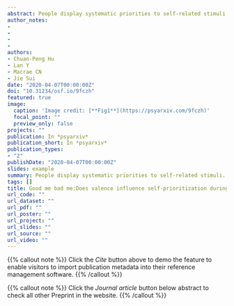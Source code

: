 ```yaml
---
abstract: People display systematic priorities to self-related stimuli. As the self is not a unified entity however, it remains unclear which aspects of the self are crucial to producing this stimulus prioritization. To explore this issue, we manipulated the valence of the self-concept (good me vs. bad me) — a core identity-based facet of the self — using a standard shape-label association task in which participants initially learned the associations (e.g., circle/good-self, triangle/good-other, diamond/bad-self, square/bad-other), after which they completed shape-label matching and shape-categorization tasks, such that attention was directed to different aspects of the stimuli (i.e., self-relevance and valence). The results revealed that responses were more efficient to the good-self shape (vs. other shapes), regardless of the task that was undertaken. A hierarchical drift diffusion model (HDDM) analysis indicated that this good-self prioritization effect was underpinned by differences in the rate of information uptake. These findings demonstrate that activation of the good-self representation exclusively facilitates perceptual decision-making, thereby furthering understanding of the self-prioritization effect.
author_notes:
- 
- 
- 
- 
authors:
- Chuan-Peng Hu
- Lan Y
- Macrae CN
- Jie Sui 
date: "2020-04-07T00:00:00Z"
doi: "10.31234/osf.io/9fczh"
featured: true
image:
  caption: 'Image credit: [**Fig1**](https://psyarxiv.com/9fczh)'
  focal_point: ""
  preview_only: false
projects: ""
publication: In *psyarxiv*
publication_short: In *psyarxiv*
publication_types: 
- "2"
publishDate: "2020-04-07T00:00:00Z"
slides: example
summary: People display systematic priorities to self-related stimuli. As the self is not a unified entity however, it remains unclear which aspects of the self are crucial to producing this stimulus prioritization. 
tags: []
title: Good me bad me:Does valence influence self-prioritization during perceptual decision-making?
url_code: ""
url_dataset: ""
url_pdf: ""
url_poster: ""
url_project: ""
url_slides: ""
url_source: ""
url_video: ""
---
```


{{% callout note %}}
Click the _Cite_ button above to demo the feature to enable visitors to import publication metadata into their reference management software.
{{% /callout %}}

{{% callout note %}}
Click the _Journal article_ button below abstract to check all other Preprint in the website.
{{% /callout %}}
